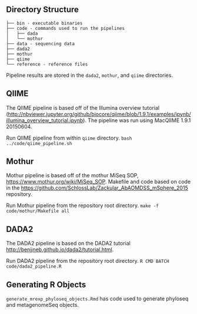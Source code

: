 
## Directory Structure 
```
├── bin - executable binaries
├── code - commands used to run the pipelines
│   ├── dada 
│   └── mothur
├── data - sequencing data
├── dada2
├── mothur
├── qiime
└── reference - reference files 
```

Pipeline results are stored in the `dada2`, `mothur`, and `qiime` directories. 

## QIIME

The QIIME pipeline is based off of the Illumina overview tutorial (http://nbviewer.jupyter.org/github/biocore/qiime/blob/1.9.1/examples/ipynb/illumina_overview_tutorial.ipynb). 
The pipeline was run using MacQIIME 1.9.1 20150604. 

Run QIIME pipeline from within `qiime` directory.
`bash ../code/qiime_pipeline.sh` 

## Mothur

Mothur pipeline is based off of the mothur MiSeq SOP, https://www.mothur.org/wiki/MiSeq_SOP. Makefile and code based on code in the https://github.com/SchlossLab/Zackular_AbAOMDSS_mSphere_2015 repository. 

Run Mothur pipeline from the repository root directory. 
`make -f code/mothur/Makefile all`

## DADA2 

The DADA2 pipeline is based on the DADA2 tutorial http://benjjneb.github.io/dada2/tutorial.html. 

Run DADA2 pipeline from the repository root directory. 
`R CMD BATCH code/dada2_pipeline.R` 

## Generating R Objects 
`generate_mrexp_phyloseq_objects.Rmd` has code used to generate phyloseq and metagenomeSeq objects.